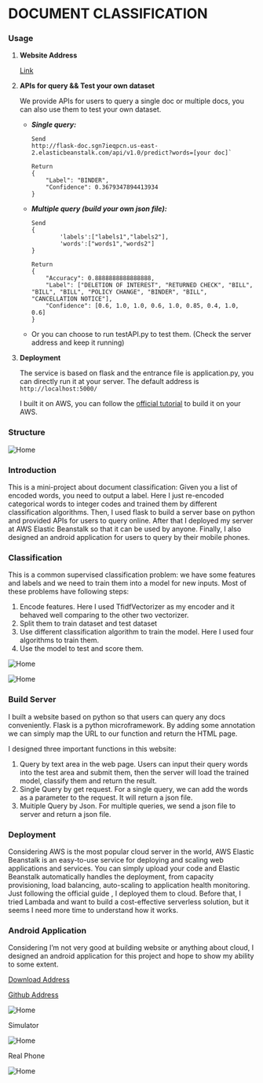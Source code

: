 # DOCUMENT CLASSIFICATION

### Usage

1. **Website Address**
 
    [Link](http://flask-doc.sgn7ieqpcn.us-east-2.elasticbeanstalk.com/)
    
2. **APIs for query && Test your own dataset**
    
    We provide APIs for users to query a single doc or multiple docs, you can also use them to test your own dataset.
    
   - _**Single query:**_
    
        ~~~~
        Send
        http://flask-doc.sgn7ieqpcn.us-east-2.elasticbeanstalk.com/api/v1.0/predict?words=[your doc]`

        Return
        {
            "Label": "BINDER", 
            "Confidence": 0.3679347894413934
        }
        ~~~~
    
   - **_Multiple query (build your own json file):_**
    
        ~~~~
        Send
        {
                'labels':["labels1","labels2"],
                'words':["words1","words2"]
        }
        
        Return
        {
            "Accuracy": 0.8888888888888888, 
            "Label": ["DELETION OF INTEREST", "RETURNED CHECK", "BILL", "BILL", "BILL", "POLICY CHANGE", "BINDER", "BILL", "CANCELLATION NOTICE"], 
            "Confidence": [0.6, 1.0, 1.0, 0.6, 1.0, 0.85, 0.4, 1.0, 0.6]
        }
        ~~~~

   - Or you can choose to run testAPI.py to test them. (Check the server address and keep it running)

3. **Deployment**

    The service is based on flask and the entrance file is application.py, you can directly run it at your server. The default address is `http://localhost:5000/`
    
    I built it on AWS, you can follow the [official tutorial](https://docs.aws.amazon.com/elasticbeanstalk/latest/dg/create-deploy-python-flask.html) to build it on your AWS.
   
    
### Structure

![Home](https://github.com/zzzyyyxxxmmm/doc_clf/blob/master/img/structure.png)

### Introduction
This is a mini-project about document classification: Given you a list of encoded words, you need to output a label. Here I just re-encoded categorical words to integer codes and trained them by different classification algorithms. Then, I used flask to build a server base on python and provided APIs for users to query online. After that I deployed my server at AWS Elastic Beanstalk so that it can be used by anyone. Finally, I also designed an android application for users to query by their mobile phones.

### Classification
This is a common supervised classification problem: we have some features and labels and we need to train them into a model for new inputs. Most of these problems have following steps:
1.	Encode features. Here I used TfidfVectorizer as my encoder and it behaved well comparing to the other two vectorizer.
2.	Split them to train dataset and test dataset
3.	Use different classification algorithm to train the model. Here I used four algorithms to train them.
4.	Use the model to test and score them.

![Home](https://github.com/zzzyyyxxxmmm/doc_clf/blob/master/img/accuracy.png)

![Home](https://github.com/zzzyyyxxxmmm/doc_clf/blob/master/img/cm.png)

### Build Server
I built a website based on python so that users can query any docs conveniently. Flask is a python microframework. By adding some annotation we can simply map the URL to our function and return the HTML page.

I designed three important functions in this website:
1.	Query by text area in the web page. Users can input their query words into the test area and submit them, then the server will load the trained model, classify them and return the result.
2.	Single Query by get request. For a single query, we can add the words as a parameter to the request. It will return a json file.
3.	Muitiple Query by Json. For multiple queries, we send a json file to server and return a json file.

### Deployment
Considering AWS is the most popular cloud server in the world, AWS Elastic Beanstalk is an easy-to-use service for deploying and scaling web applications and services. You can simply upload your code and Elastic Beanstalk automatically handles the deployment, from capacity provisioning, load balancing, auto-scaling to application health monitoring. Just following the official guide , I deployed them to cloud. Before that, I tried Lambada and want to build a cost-effective serverless solution, but it seems I need more time to understand how it works.

### Android Application
Considering I’m not very good at building website or anything about cloud, I designed an android application for this project and hope to show my ability to some extent. 

[Download Address](https://github.com/zzzyyyxxxmmm/doc_clf/blob/master/app-debug.apk)

[Github Address](https://github.com/zzzyyyxxxmmm/docClassifierAndroid)

![Home](https://github.com/zzzyyyxxxmmm/doc_clf/blob/master/img/mobile_structure.png)


Simulator

![Home](https://github.com/zzzyyyxxxmmm/doc_clf/blob/master/img/clf_apk.gif)

Real Phone

![Home](https://github.com/zzzyyyxxxmmm/doc_clf/blob/master/img/real.png)




